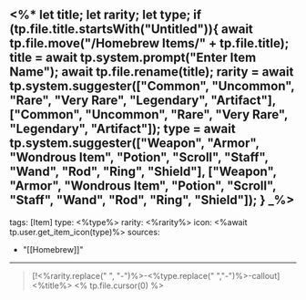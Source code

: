<%*
let title;
let rarity;
let type;
if (tp.file.title.startsWith("Untitled")){
	await tp.file.move("/Homebrew Items/" + tp.file.title);
	title = await tp.system.prompt("Enter Item Name");
	await tp.file.rename(title);
	rarity = await tp.system.suggester(["Common", "Uncommon", "Rare", "Very Rare", "Legendary", "Artifact"], ["Common", "Uncommon", "Rare", "Very Rare", "Legendary", "Artifact"]);
	type = await tp.system.suggester(["Weapon", "Armor", "Wondrous Item", "Potion", "Scroll", "Staff", "Wand", "Rod", "Ring", "Shield"], ["Weapon", "Armor", "Wondrous Item", "Potion", "Scroll", "Staff", "Wand", "Rod", "Ring", "Shield"]);
}
_%>
---
tags: [Item]
type: <%type%>
rarity: <%rarity%>
icon: <%await tp.user.get_item_icon(type)%>
sources:
  - "[[Homebrew]]"
---

>[!<%rarity.replace(" ", "-")%>-<%type.replace(" ","-")%>-callout] <%title%>
> <% tp.file.cursor(0) %>
>